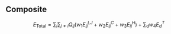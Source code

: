## Composite

$$
E_\text{Total} = \sum_{i} \sum_{j \neq i} Q_{ij} (w_{1} E^{LJ}_{ij} + w_{2}  E^{C}_{ij} + w_{3}  E^{H}_{ij}) + \sum_\text{d} w_{4}  E^{T}_{d}
$$